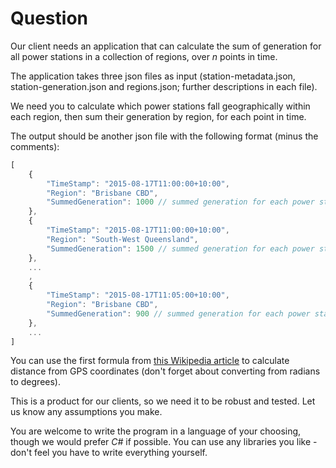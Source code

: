 # Question

Our client needs an application that can calculate the sum of generation 
for all power stations in a collection of regions, over *n* points in time.

The application takes three json files as input (station-metadata.json, station-generation.json and regions.json; further descriptions in each file).

We need you to calculate which power stations fall geographically within each region, then sum their generation by region, for each point in time.

The output should be another json file with the following format (minus the comments):

~~~javascript
[
	{
		"TimeStamp": "2015-08-17T11:00:00+10:00",
		"Region": "Brisbane CBD",
		"SummedGeneration": 1000 // summed generation for each power station in the region "Brisbane CBD" for 11AM
	},
	{
		"TimeStamp": "2015-08-17T11:00:00+10:00",
		"Region": "South-West Queensland",
		"SummedGeneration": 1500 // summed generation for each power station in the region "South-West Queensland" for 11AM
	},
	...
	,
	{
		"TimeStamp": "2015-08-17T11:05:00+10:00",
		"Region": "Brisbane CBD",
		"SummedGeneration": 900 // summed generation for each power station in the region "Brisbane CBD" for 11:05AM
	},
	...
]
~~~

You can use the first formula from [this Wikipedia article](https://en.wikipedia.org/wiki/Great-circle_distance) to calculate distance from GPS coordinates (don't forget about converting from radians to degrees).

This is a product for our clients, so we need it to be robust and tested. Let us know any assumptions you make.

You are welcome to write the program in a language of your choosing, though we would prefer *C#* if possible. You can use any libraries you like - don't feel you have to write everything yourself.
